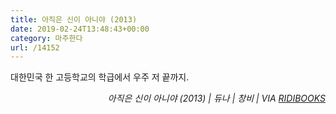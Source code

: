 ```yaml
---
title: 아직은 신이 아니야 (2013)
date: 2019-02-24T13:48:43+00:00
category: 마주한다
url: /14152
---
```


대한민국 한 고등학교의 학급에서 우주 저 끝까지.





<p style="text-align:right">
  <em>아직은 신이 아니야 (2013) | 듀나 | 창비 | VIA <a rel="noreferrer noopener" href="http://ridibooks.com/" target="_blank">RIDIBOOKS</a></em>
</p>